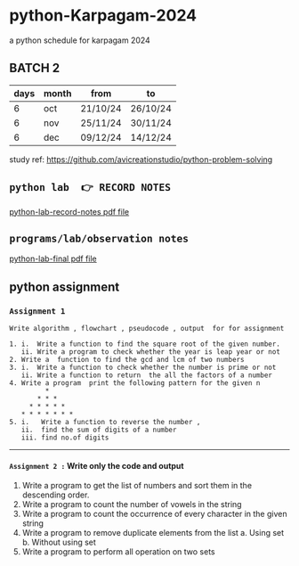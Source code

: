 # python-Karpagam-2024

a python schedule for karpagam 2024

## BATCH 2

|days |month |from   |to |
|---|-----|---------|---------|
|6 | oct|21/10/24     |26/10/24         |
|6 | nov|25/11/24     |30/11/24         |
|6 | dec|09/12/24     |14/12/24         |

study ref:
<https://github.com/avicreationstudio/python-problem-solving>

## `python lab  👉 RECORD NOTES`

[python-lab-record-notes pdf file](python-lab-final.pdf)

## `programs/lab/observation notes`

[python-lab-final pdf file](python-lab-final.pdf)

## python assignment

### `Assignment 1`

    Write algorithm , flowchart , pseudocode , output  for for assignment

    1. i.  Write a function to find the square root of the given number.
       ii. Write a program to check whether the year is leap year or not
    2. Write a  function to find the gcd and lcm of two numbers
    3. i.  Write a function to check whether the number is prime or not
       ii. Write a function to return  the all the factors of a number
    4. Write a program  print the following pattern for the given n
             *
           * * *
         * * * * *
       * * * * * * *
    5. i.   Write a function to reverse the number ,
       ii.  find the sum of digits of a number
       iii. find no.of digits

---

#### `Assignment 2 :` Write only the code and output

1. Write a program to get the list of numbers and sort them in the descending order.
2. Write a program to count the number of vowels in the string
3. Write a program to count the occurrence of every character in the given string
4. Write a program to remove duplicate elements from the list
    a.  Using set
    b.  Without using set
5. Write a  program to perform all operation on two sets
